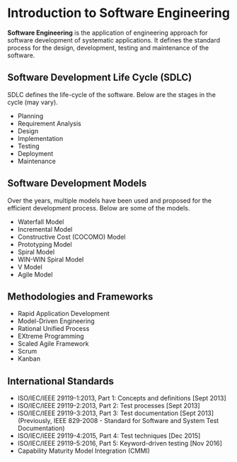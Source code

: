 # Introduction to Software Engineering

**Software Engineering** is the application of engineering approach for software development of systematic applications. It defines the standard process for the design, development,
testing and maintenance of the software. 


## Software Development Life Cycle (SDLC) 

SDLC defines the life-cycle of the software. Below are the stages in the cycle (may vary).
- Planning
- Requirement Analysis
- Design
- Implementation
- Testing
- Deployment
- Maintenance

## Software Development Models

Over the years, multiple models have been used and proposed for the efficient development process. Below are some of the models.
- Waterfall Model
- Incremental Model
- Constructive Cost (COCOMO) Model
- Prototyping Model
- Spiral Model
- WIN-WIN Spiral Model
- V Model
- Agile Model

## Methodologies and Frameworks 

- Rapid Application Development 
- Model-Driven Engineering
- Rational Unified Process
- EXtreme Programming
- Scaled Agile Framework 
- Scrum
- Kanban

## International Standards

- ISO/IEC/IEEE 29119-1:2013, Part 1: Concepts and definitions [Sept 2013]
- ISO/IEC/IEEE 29119-2:2013, Part 2: Test processes [Sept 2013]
- ISO/IEC/IEEE 29119-3:2013, Part 3: Test documentation [Sept 2013] (Previously, IEEE 829-2008 - Standard for Software and System Test Documentation)
- ISO/IEC/IEEE 29119-4:2015, Part 4: Test techniques [Dec 2015]
- ISO/IEC/IEEE 29119-5:2016, Part 5: Keyword-driven testing [Nov 2016]
- Capability Maturity Model Integration (CMMI)




